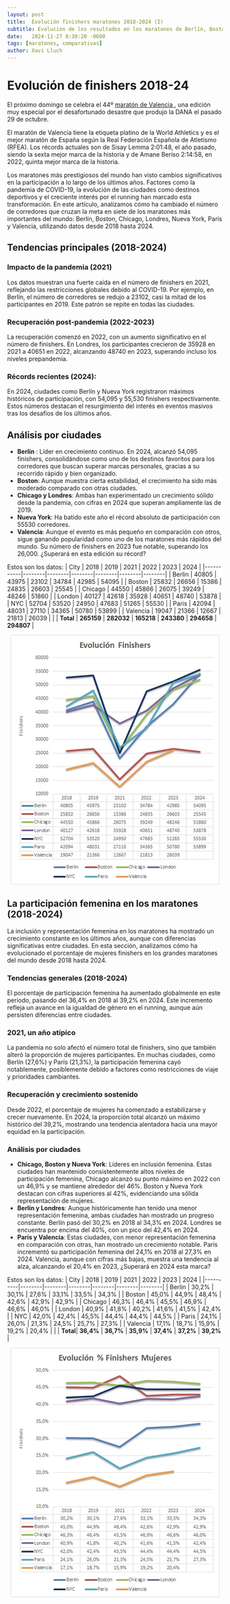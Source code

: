 ```yaml
---
layout: post
title:  Evolución finishers maratones 2018-2024 (I)
subtitle: Evolución de los resultados en los maratones de Berlín, Boston, Chicago, Londres, Nueva York, París y Valencia
date:   2024-11-27 8:30:20 -0600
tags: [maratones, comparativas]
author: Xavi Lluch
---
```

Evolución de finishers 2018-24
============
El próximo domingo se celebra el 44º [maratón de Valencia ](https://www.valenciaciudaddelrunning.com/maraton/maraton/), una edición muy especial por el desafortunado desastre que produjo la DANA el pasado 29 de octubre.

El maratón de Valencia tiene la etiqueta platino de la World Athletics y es el mejor maratón de España según la Real Federación Española de Atletismo (RFEA). Los récords actuales son de Sisay Lemma 2:01:48, el año pasado, siendo la sexta mejor marca de la historia y de Amane Beriso 2:14:58, en 2022, quinta mejor marca de la historia.

Los maratones más prestigiosos del mundo han visto cambios significativos en la participación a lo largo de los últimos años. Factores como la pandemia de COVID-19, la evolución de las ciudades como destinos deportivos y el creciente interés por el running han marcado esta transformación. En este artículo, analizamos cómo ha cambiado el número de corredores que cruzan la meta en siete de los maratones más importantes del mundo: Berlín, Boston, Chicago, Londres, Nueva York, París y Valencia, utilizando datos desde 2018 hasta 2024.

## Tendencias principales (2018-2024)

### Impacto de la pandemia (2021)
Los datos muestran una fuerte caída en el número de finishers en 2021, reflejando las restricciones globales debido al COVID-19. Por ejemplo, en Berlín, el número de corredores se redujo a 23102, casi la mitad de los participantes en 2019. Este patrón se repite en todas las ciudades.

### Recuperación post-pandemia (2022-2023)
La recuperación comenzó en 2022, con un aumento significativo en el número de finishers. En Londres, los participantes crecieron de 35928 en 2021 a 40651 en 2022, alcanzando 48740 en 2023, superando incluso los niveles prepandemia.

### Récords recientes (2024):
En 2024, ciudades como Berlín y Nueva York registraron máximos históricos de participación, con 54,095 y 55,530 finishers respectivamente. Estos números destacan el resurgimiento del interés en eventos masivos tras los desafíos de los últimos años.

## Análisis por ciudades

* __Berlín__ : Líder en crecimiento continuo. En 2024, alcanzó 54,095 finishers, consolidándose como uno de los destinos favoritos para los corredores que buscan superar marcas personales, gracias a su recorrido rápido y bien organizado.
* __Boston__: Aunque muestra cierta estabilidad, el crecimiento ha sido más moderado comparado con otras ciudades.
* __Chicago y Londres__: Ambas han experimentado un crecimiento sólido desde la pandemia, con cifras en 2024 que superan ampliamente las de 2019.
* __Nueva York__: Ha batido este año el récord absoluto de participación con 55530 corredores.
* __Valencia__: Aunque el evento es más pequeño en comparación con otros, sigue ganando popularidad como uno de los maratones más rápidos del mundo. Su número de finishers en 2023 fue notable, superando los 26,000. ¿Superará en esta edición su récord?

Estos son los datos:
| City      | 2018   | 2019   | 2021   | 2022   | 2023   | 2024   |
|-----------|--------|--------|--------|--------|--------|--------|
| Berlin    | 40805  | 43975  | 23102  | 34784  | 42985  | 54095  |
| Boston    | 25832  | 26656  | 15386  | 24835  | 26603  | 25545  |
| Chicago   | 44550  | 45866  | 26075  | 39249  | 48246  | 51860  |
| London    | 40127  | 42618  | 35928  | 40651  | 48740  | 53878  |
| NYC       | 52704  | 53520  | 24950  | 47683  | 51265  | 55530  |
| Paris     | 42094  | 48031  | 27110  | 34365  | 50780  | 53899  |
| Valencia  | 19047  | 21366  | 12667  | 21813  | 26039  |        |
| **Total** | **265159** | **282032** | **165218** | **243380** | **294658** | **294807** |

<center><img src='../assets/img/posts/20241127/finishers.jpg'></center>

## La participación femenina en los maratones (2018-2024)
La inclusión y representación femenina en los maratones ha mostrado un crecimiento constante en los últimos años, aunque con diferencias significativas entre ciudades. En esta sección, analizamos cómo ha evolucionado el porcentaje de mujeres finishers en los grandes maratones del mundo desde 2018 hasta 2024.

### Tendencias generales (2018-2024)
El porcentaje de participación femenina ha aumentado globalmente en este periodo, pasando del 36,4% en 2018 al 39,2% en 2024. Este incremento refleja un avance en la igualdad de género en el running, aunque aún persisten diferencias entre ciudades.

### 2021, un año atípico
La pandemia no solo afectó el número total de finishers, sino que también alteró la proporción de mujeres participantes. En muchas ciudades, como Berlín (27,6%) y París (21,3%), la participación femenina cayó notablemente, posiblemente debido a factores como restricciones de viaje y prioridades cambiantes.

### Recuperación y crecimiento sostenido
Desde 2022, el porcentaje de mujeres ha comenzado a estabilizarse y crecer nuevamente. En 2024, la proporción total alcanzó un máximo histórico del 39,2%, mostrando una tendencia alentadora hacia una mayor equidad en la participación.

### Análisis por ciudades

* __Chicago, Boston y Nueva York__: Líderes en inclusión femenina. Estas ciudades han mantenido consistentemente altos niveles de participación femenina, Chicago alcanzó su punto máximo en 2022 con un 46,9% y se mantiene alrededor del 46%. Boston y Nueva York destacan con cifras superiores al 42%, evidenciando una sólida representación de mujeres.
* __Berlín y Londres__: Aunque históricamente han tenido una menor representación femenina, ambas ciudades han mostrado un progreso constante. Berlín pasó del 30,2% en 2018 al 34,3% en 2024. Londres se encuentra por encima del 40%, con un pico del 42,4% en 2024.
* __París y Valencia__: Estas ciudades, con menor representación femenina en comparación con otras, han mostrado un crecimiento notable. París incrementó su participación femenina del 24,1% en 2018 al 27,3% en 2024. Valencia, aunque con cifras más bajas, muestra una tendencia al alza, alcanzando el 20,4% en 2023, ¿Superará en 2024 esta marca?
  
Estos son los datos:
| City     | 2018   | 2019   | 2021   | 2022   | 2023   | 2024   |
|----------|--------|--------|--------|--------|--------|--------|
| Berlin   | 30,2%  | 30,1%  | 27,6%  | 33,1%  | 33,5%  | 34,3%  |
| Boston   | 45,0%  | 44,9%  | 48,4%  | 42,6%  | 42,9%  | 42,9%  |
| Chicago  | 46,3%  | 46,4%  | 45,5%  | 46,9%  | 46,6%  | 46,0%  |
| London   | 40,9%  | 41,8%  | 40,2%  | 41,6%  | 41,5%  | 42,4%  |
| NYC      | 42,0%  | 42,4%  | 45,5%  | 44,4%  | 44,4%  | 44,5%  |
| Paris    | 24,1%  | 26,0%  | 21,3%  | 24,5%  | 25,7%  | 27,3%  |
| Valencia | 17,1%  | 18,7%  | 15,9%  | 19,2%  | 20,4%  |        |
| **Total**| **36,4%** | **36,7%** | **35,9%** | **37,4%** | **37,2%** | **39,2%** |

<center><img src='../assets/img/posts/20241127/finishersWomen.jpg'></center>